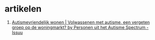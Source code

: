 # artikelen
1. [Autismevriendelijk wonen | Volwassenen met autisme, een vergeten groep op de woningmarkt? by Personen uit het Autisme Spectrum - Issuu](https://issuu.com/pasnederland/docs/autismevriendelijkwonenpasnov14)